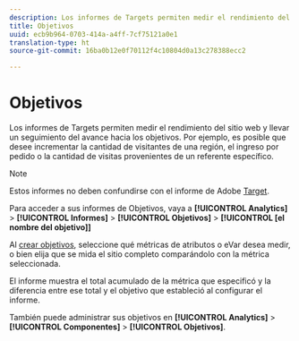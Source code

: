 ```yaml
---
description: Los informes de Targets permiten medir el rendimiento del sitio web y llevar un seguimiento del avance hacia los objetivos. Por ejemplo, es posible que desee incrementar la cantidad de visitantes de una región, el ingreso por pedido o la cantidad de visitas provenientes de un referente específico.
title: Objetivos
uuid: ecb9b964-0703-414a-a4ff-7cf75121a0e1
translation-type: ht
source-git-commit: 16ba0b12e0f70112f4c10804d0a13c278388ecc2

---
```



# Objetivos

Los informes de Targets permiten medir el rendimiento del sitio web y llevar un seguimiento del avance hacia los objetivos. Por ejemplo, es posible que desee incrementar la cantidad de visitantes de una región, el ingreso por pedido o la cantidad de visitas provenientes de un referente específico.

>[!NOTE]
>
>Estos informes no deben confundirse con el informe de Adobe [Target](/help/components/c-variables/dimensionslist/reports-tnt.md#topic_EBC899DB84A84780A1B8EE95C6C4CF18).

Para acceder a sus informes de Objetivos, vaya a **[!UICONTROL Analytics]** &gt; **[!UICONTROL Informes]** &gt; **[!UICONTROL Objetivos]** &gt; **[!UICONTROL [el nombre del objetivo]]**

Al [crear objetivos](https://marketing.adobe.com/resources/help/es_ES/sc/user/targets.html), seleccione qué métricas de atributos o eVar desea medir, o bien elija que se mida el sitio completo comparándolo con la métrica seleccionada.

El informe muestra el total acumulado de la métrica que especificó y la diferencia entre ese total y el objetivo que estableció al configurar el informe.

También puede administrar sus objetivos en **[!UICONTROL Analytics]** &gt; **[!UICONTROL Componentes]** &gt; **[!UICONTROL Objetivos]**.
